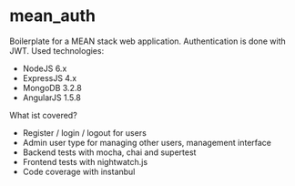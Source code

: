 # mean_auth

Boilerplate for a MEAN stack web application. Authentication is done with JWT.
Used technologies:  
  - NodeJS 6.x
  - ExpressJS 4.x
  - MongoDB 3.2.8
  - AngularJS 1.5.8

What ist covered?
  - Register / login / logout for users
  - Admin user type for managing other users, management interface
  - Backend tests with mocha, chai and supertest 
  - Frontend tests with nightwatch.js
  - Code coverage with instanbul
